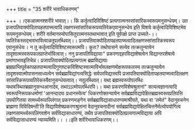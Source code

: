 +++
title = "35 शरीरे भावाधिकरणम्"

+++
।।एकआत्मनश्शरीरे भावात्।। किं कर्तृत्वादिविशिष्टं प्रत्यगात्मनस्सांसारिकस्वरूपमनुसन्धेयम्। उत प्रजापतिवाक्योदितापहतपाप्मत्वादि लक्षणस्सांसारिकरूपव्यतिरेकएवानुसन्धेय इति विशये कर्तृत्वादिविशिष्टमेव रूपमनुसन्धेयम्। शरीरे वर्तमानस्योपासितुरात्मनस्तथाभावात् इति पूर्वपक्षे प्राप्त उच्यते-।।व्यतिरेकस्तद्भावभावित्वान्नतूपलब्धिवत्।। प्रजापतिवाक्योदितापहतपाप्मत्वादिलक्षणस्सांसारिकस्वरूप एवानुसंधेयः। न तु कर्तृत्वादिविशिष्टस्वरूपमपि। कुतः? तथोपासने सत्येव तत्क्रतुन्यायेन तादृशात्मस्वरूपफलप्राप्तेर्भावित्वात्। ननु प्रजापतिविद्यायाः" प्रकरणाद्दहरविद्याशेषत्वेन विद्यान्तरशेषत्वे प्रमाणाभावइतिचेन्न। प्रजापतिवाक्योदितप्रत्यगात्म ब्रह्मविद्यायाः ब्रह्मप्राप्तिपूर्वकापहतपाप्मत्वादिगुणाष्टकविशिष्टस्वात्माविर्भावलक्षणमोक्षरूपफलस्य तत्क्रतुन्यायेन तादृशस्वात्मोपासनसाध्यत्वेन सर्वब्रह्मविद्यांगत्वसिद्धेः सर्वपरविद्यास्वपि प्रजापतिवाक्योदितापहतपाप्मत्वादिलक्षण सांसारिकरूपव्यतिरेकस्यैवानुसन्धेयत्वात्। नतूलब्धिवत्। यथा ब्रह्मस्वरूपोपलब्धिः यथावस्थितब्रह्मानुसन्धआनादेव, तथाऽऽत्मोपलब्धिरपि।। यथा प्रकरणविशेषश्रुतानां" सत्यत्वज्ञानत्वादि स्वरूपनिरूपकधर्माणां 'आनन्दादयः प्रधानस्येत्य' धिकरणोक्तन्यायेन सर्वब्रह्मविद्यापेक्षितब्रह्मस्वरूपप्रतिपत्ति उपयोगितया सामर्थ्यरूपाल्लिंगात् प्रकरणभङ्गेन सर्वब्रह्मविद्यासाधारण्यमाश्रीयते, यथा वा 'तमेतं" वेदानुवचनेन ब्राह्मणा विविदिषन्ती'ति विद्याविशेषप्रकरणश्रुतानां वेदानुवचनादीनां सर्वब्रह्मविद्यापेक्षितचित्तनैर्मल्योपयोगित्व लक्षणसामर्थ्यरूपलिंगवशेन सर्वविद्यासाधारण्यं, तथैव प्रजापतिवाक्योदितप्रत्यगात्मविद्याया अपि सर्वविद्यासाधारण्यं न्याय्यमिति।। ।।इति शरीरेभावाधिकरणम्।।